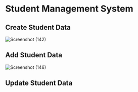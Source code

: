 # Student Management System

## Create Student Data
![Screenshot (142)](https://github.com/Misskarina/Thymespringboot/assets/126039790/c7b8757f-22fb-484e-b747-3a86a65109d0)


## Add Student Data
![Screenshot (146)](https://github.com/Misskarina/Thymespringboot/assets/126039790/949b200b-c5b3-405a-b7d4-28254362ab54)


## Update Student Data




